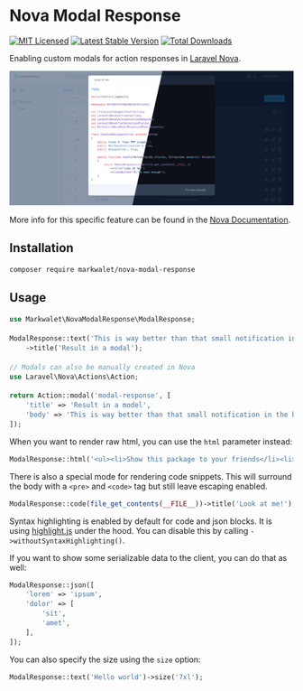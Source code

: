 # Nova Modal Response

[![MIT Licensed](https://img.shields.io/badge/license-MIT-brightgreen.svg?style=flat-square)](LICENSE.md)
[![Latest Stable Version](https://poser.pugx.org/markwalet/nova-modal-response/v/stable)](https://packagist.org/packages/markwalet/nova-modal-response)
[![Total Downloads](https://poser.pugx.org/markwalet/nova-modal-response/downloads)](https://packagist.org/packages/markwalet/nova-modal-response)


Enabling custom modals for action responses in [Laravel Nova](https://nova.laravel.com).

![Example screenshot](readme-heading.png)

More info for this specific feature can be found in the [Nova Documentation](https://nova.laravel.com/docs/4.0/actions/defining-actions.html#custom-modal-responses).

## Installation

```shell
composer require markwalet/nova-modal-response
```

## Usage

```php
use Markwalet\NovaModalResponse\ModalResponse;

ModalResponse::text('This is way better than that small notification in the bottom right!')
    ->title('Result in a modal');

// Modals can also be manually created in Nova
use Laravel\Nova\Actions\Action;

return Action::modal('modal-response', [
    'title' => 'Result in a model',
    'body' => 'This is way better than that small notification in the bottom right!',
]);
```

When you want to render raw html, you can use the `html` parameter instead:

```php
ModalResponse::html('<ul><li>Show this package to your friends</li><li>Contribute</li><li>???</li><li>Profit!</li></ul>');
```

There is also a special mode for rendering code snippets. This will surround the body with a `<pre>` and `<code>` tag but still leave escaping enabled. 


```php
ModalResponse::code(file_get_contents(__FILE__))->title('Look at me!');
```
Syntax highlighting is enabled by default for code and json blocks. It is using [highlight.js](https://highlightjs.org/) under the hood. You can disable this by calling `->withoutSyntaxHighlighting()`.

If you want to show some serializable data to the client, you can do that as well:

```php
ModalResponse::json([
    'lorem' => 'ipsum',
    'dolor' => [
        'sit',
        'amet',
    ],
]);
```

You can also specify the size using the `size` option:
```php
ModalResponse::text('Hello world')->size('7xl');
```
